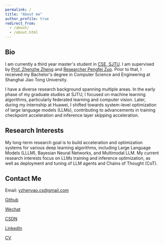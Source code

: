 ```yaml
---
permalink: /
title: "About me"
author_profile: true
redirect_from: 
  - /about/
  - /about.html
---
```


## Bio

I am currently a third year master's student in [CSE, SJTU](https://www.cs.sjtu.edu.cn/). I am supervised by [Prof. Zhenzhe Zheng](https://zhengzhenzhe220.github.io/) and [Researcher Pengfei Zuo](https://pfzuo.github.io/homepage/). Prior to that, I received my Bachelor's degree in Computer Science and Engineering at Shanghai Jiao Tong University. 

I have a diverse research background spanning multiple areas. In the early phase of my graduate studies at SJTU, I focused on machine learning algorithms, particularly federated learning and computer vision. Later, during my internship at Huawei, I shifted towards system-level optimization of large language models (LLMs), contributing to advancements in training checkpoint acceleration and inference layer skipping acceleration.

## Research Interests
My long-term research goal is to build acceleration and optimization systems for various deep learning algorithms, including Large Language Models (LLLM), Bayesian Neural Networks, and Multimodal LLM. My current research interests focus on LLMs training and inference optimization, as well as deployment and tuning of LLM agents and Chains of Thought (CoT).

## Contact Me
Email: [yzhenyao.cs@gmail.com](yzhenyao.cs@gmail.com)

[Github](/[preordinary](https://github.com/preordinary)) 

[Wechat](../images/wechat.jpg)

[CSDN](https://blog.csdn.net/preor?spm=1000.2115.3001.5343)

[LinkedIn](https://www.linkedin.com/in/yizhen-yao-b6bb28317/)

[CV](../assets/Curriculum_Vitae.pdf)
